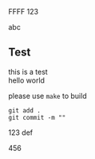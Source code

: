 FFFF
123

abc

## Test

this is a test<br>
hello world<br>

please use ``make`` to build<br>

```
git add .
git commit -m ""
```

123
def

456